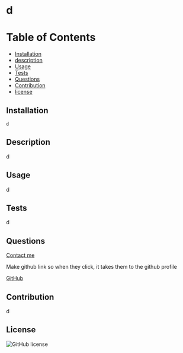 # d

  # Table of Contents 
  - [Installation](#installation)
  - [description](#description)
  - [Usage](#usage)
  - [Tests](#tests)
  - [Questions](#questions)
  - [Contribution](#contribution)
  - [license](#license)

  ## Installation
    d

  ## Description 
  d

  ## Usage 
  d

  ## Tests
  d

  ## Questions 
 [Contact me](mailto:iridian95@live.com)
 
  Make github link so when they click, it takes them to the github profile
 
  [GitHub](https://github.com/Naidiri1)

  ## Contribution
  d

  ## License
  ![GitHub license](https://img.shields.io/badge/license-Apache2.0-green.svg)
  
